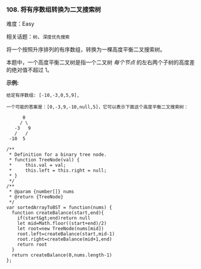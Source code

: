 ### 108. 将有序数组转换为二叉搜索树

难度：Easy

相关话题：`树`、`深度优先搜索`

将一个按照升序排列的有序数组，转换为一棵高度平衡二叉搜索树。



本题中，一个高度平衡二叉树是指一个二叉树 *每个节点* 的左右两个子树的高度差的绝对值不超过 1。



 **示例:** 





```
给定有序数组: [-10,-3,0,5,9],

一个可能的答案是：[0,-3,9,-10,null,5]，它可以表示下面这个高度平衡二叉搜索树：

      0
     / \
   -3   9
   /   /
 -10  5

```


```
/**
 * Definition for a binary tree node.
 * function TreeNode(val) {
 *     this.val = val;
 *     this.left = this.right = null;
 * }
 */
/**
 * @param {number[]} nums
 * @return {TreeNode}
 */
var sortedArrayToBST = function(nums) {
  function createBalance(start,end){
    if(start&gt;end)return null
    let mid=Math.floor((start+end)/2) 
    let root=new TreeNode(nums[mid])
    root.left=createBalance(start,mid-1)
    root.right=createBalance(mid+1,end)
    return root
  }
  return createBalance(0,nums.length-1)
};



```
